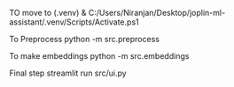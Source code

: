 TO move to (.venv)   & C:/Users/Niranjan/Desktop/joplin-ml-assistant/.venv/Scripts/Activate.ps1


To Preprocess  python -m src.preprocess


To make embeddings   python -m src.embeddings



Final step streamlit run src/ui.py
